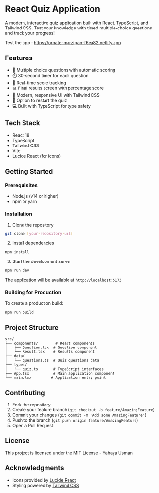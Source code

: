 # React Quiz Application

A modern, interactive quiz application built with React, TypeScript, and Tailwind CSS. Test your knowledge with timed multiple-choice questions and track your progress!

Test the app : https://ornate-marzipan-f6ea82.netlify.app

## Features

- 📝 Multiple choice questions with automatic scoring
- ⏱️ 30-second timer for each question
- 🎯 Real-time score tracking
- 📊 Final results screen with percentage score
- 🎨 Modern, responsive UI with Tailwind CSS
- 🔄 Option to restart the quiz
- 💻 Built with TypeScript for type safety

## Tech Stack

- React 18
- TypeScript
- Tailwind CSS
- Vite
- Lucide React (for icons)

## Getting Started

### Prerequisites

- Node.js (v14 or higher)
- npm or yarn

### Installation

1. Clone the repository
```bash
git clone [your-repository-url]
```

2. Install dependencies
```bash
npm install
```

3. Start the development server
```bash
npm run dev
```

The application will be available at `http://localhost:5173`

### Building for Production

To create a production build:
```bash
npm run build
```

## Project Structure

```
src/
├── components/        # React components
│   ├── Question.tsx  # Question component
│   └── Result.tsx    # Results component
├── data/
│   └── questions.ts  # Quiz questions data
├── types/
│   └── quiz.ts       # TypeScript interfaces
├── App.tsx           # Main application component
└── main.tsx         # Application entry point
```

## Contributing

1. Fork the repository
2. Create your feature branch (`git checkout -b feature/AmazingFeature`)
3. Commit your changes (`git commit -m 'Add some AmazingFeature'`)
4. Push to the branch (`git push origin feature/AmazingFeature`)
5. Open a Pull Request

## License

This project is licensed under the MIT License - Yahaya Usman

## Acknowledgments

- Icons provided by [Lucide React](https://lucide.dev)
- Styling powered by [Tailwind CSS](https://tailwindcss.com)
